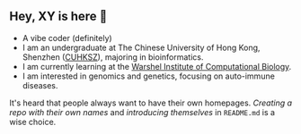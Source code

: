 ## Hey, XY is here 👋

- A vibe coder (definitely) 
- I am an undergraduate at The Chinese University of Hong Kong, Shenzhen ([CUHKSZ](https://www.cuhk.edu.cn/en)), majoring in bioinformatics.
- I am currently learning at the [Warshel Institute of Computational Biology](https://warshel.cuhk.edu.cn/).
- I am interested in genomics and genetics, focusing on auto-immune diseases.

It's heard that people always want to have their own homepages. _Creating a repo with their own names_ and _introducing themselves_ in `README.md` is a wise choice. 

<!--
**XY3070/XY3070** is a ✨ _special_ ✨ repository because its `README.md` (this file) appears on your GitHub profile.

Here are some ideas to get you started:

- 🔭 I’m currently working on ...
- 🌱 I’m currently learning ...
- 👯 I’m looking to collaborate on ...
- 🤔 I’m looking for help with ...
- 💬 Ask me about ...
- 📫 How to reach me: ...
- 😄 Pronouns: ...
- ⚡ Fun fact: ...
-->

